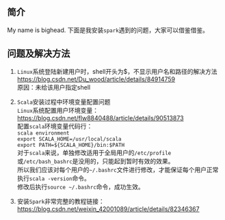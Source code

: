 ## 简介
My name is bighead.
下面是我安装`spark`遇到的问题，大家可以借鉴借鉴。

## 问题及解决方法
1. `Linux`系统登陆新建用户时，shell开头为$，不显示用户名和路径的解决方法  
https://blog.csdn.net/Du_wood/article/details/84914759  
原因：未给该用户指定shell  

2. `Scala`安装过程中环境变量配置问题  
`Linux`系统配置用户环境变量：  
https://blog.csdn.net/flw8840488/article/details/90513873  
配置`scala`环境变量代码行：  
`scala environment`  
`export SCALA_HOME=/usr/local/scala`  
`export PATH=${SCALA_HOME}/bin:$PATH`  
对于`scala`来说，单独修改适用于全局用户的`/etc/profile`或`/etc/bash_bashrc`是没用的，只能起到暂时有效的效果。  
所以我们应该对每个用户的`~/.bashrc`文件进行修改，才能保证每个用户正常执行`scala -version`命令。  
修改后执行`source ~/.bashrc`命令，成功生效。  

3. 安装`Spark`非常完整的教程链接：  
https://blog.csdn.net/weixin_42001089/article/details/82346367
